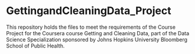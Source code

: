 GettingandCleaningData_Project
==============================

This repository holds the files to meet the requirements of the Course Project for the Coursera course Getting and Cleaning Data, part of the Data Science Specialization  sponsored by Johns Hopkins University Bloomberg School of Public Health.
